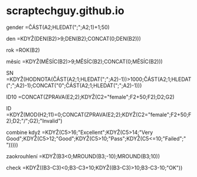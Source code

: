 # scraptechguy.github.io

gender
=ČÁST(A2;HLEDAT(";";A2;1)+1;50)

den
=KDYŽ(DEN(B2)>9;DEN(B2);CONCAT(0;DEN(B2)))

rok
=ROK(B2)

měsíc
=KDYŽ(MĚSÍC(B2)>9;MĚSÍC(B2);CONCAT(0;MĚSÍC(B2)))

SN
=KDYŽ(HODNOTA(ČÁST(A2;1;HLEDAT(";";A2)-1))>1000;ČÁST(A2;1;HLEDAT(";";A2)-1);CONCAT("0";ČÁST(A2;1;HLEDAT(";";A2)-1)))

ID10
=CONCAT(ZPRAVA(E2;2);KDYŽ(C2="female";F2+50;F2);D2;G2)

ID
=KDYŽ(MOD(H2;11)=0;CONCAT(ZPRAVA(E2;2);KDYŽ(C2="female";F2+50;F2);D2;"/";G2);"Invalid")

combine když
=KDYŽ(C5>16;"Excellent";KDYŽ(C5>14;"Very Good";KDYŽ(C5>12;"Good";KDYŽ(C5>10;"Pass";KDYŽ(C5<=10;"Failed";" ")))))

zaokrouhlení
=KDYŽ(B3<0;MROUND(B3;-10);MROUND(B3;10))

check
=KDYŽ((B3-C3)<0;B3-C3+10;KDYŽ((B3-C3)>10;B3-C3-10;"OK"))
